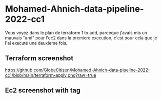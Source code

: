 # Mohamed-Ahnich-data-pipeline-2022-cc1

Vous voyez dans le plan de terraform 1 to add, parceque j'avais mis un mauvais "ami" pour l'ec2 dans la premiere execution, c'est pour cela que je l'ai executé une deuxieme fois.

## Terraform screenshot

https://github.com/GlobeCitizen/Mohamed-Ahnich-data-pipeline-2022-cc1/blob/main/terraform-apply.png?raw=true

##  Ec2 screenshot with tag

